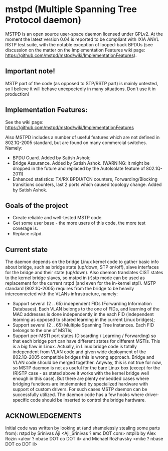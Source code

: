 mstpd (Multiple Spanning Tree Protocol daemon)
==========

MSTPD is an open source user-space daemon licensed under GPLv2.
At the moment the latest version 0.04 is reported to be compliant with IXIA ANVL RSTP test suite, with the notable exception of looped-back BPDUs (see discussion on the matter on the Implementation Features wiki page: https://github.com/mstpd/mstpd/wiki/ImplementationFeatures).

Important note!
----------
MSTP part of the code (as opposed to STP/RSTP part) is mainly untested, so I believe it will behave unexpectedly in many situations. Don't use it in production!

Implementation Features:
----------
See the wiki page: https://github.com/mstpd/mstpd/wiki/ImplementationFeatures

Also MSTPD includes a number of useful features which are not defined in 802.1Q-2005 standard, but are found on many commercial switches. Namely:
 - BPDU Guard. Added by Satish Ashok;
 - Bridge Assurance. Added by Satish Ashok.
(WARNING: it might be dropped in the future and replaced by the AutoIsolate feature of 802.1Q-2011)
 - Enhanced statistics: TX/RX BPDU/TCN counters, Forwarding/Blocking transitions counters, last 2 ports which caused topology change. Added by Satish Ashok.

Goals of the project
----------
 - Create reliable and well-tested MSTP code.
 - Get some user base - the more users of this code, the more test coverage is.
 - Replace rstpd.

Current state
----------
The daemon depends on the bridge Linux kernel code to gather basic info about bridge, such as bridge state (up/down, STP on/off), slave interfaces for the bridge and their state (up/down). Also daemon translates CIST states to the kernel bridge slaves, so mstpd in (r)stp mode can be used as replacement for the current rstpd (and even for the in-kernel stp!).
MSTP standard (802.1Q-2005) requires from the bridge to be heavily interconnected with the VLANs infrastructure, namely:
 - Support several (2 .. 65) independent FIDs (Forwarding Information Databases). Each VLAN belongs to the one of FIDs, and learning of the MAC addresses is done independently in the each FID (independent learning as opposed to shared learning in the current Linux bridges);
 - Support several (2 .. 65) Multiple Spanning Tree Instances. Each FID belongs to the one of MSTIs;
 - Support per-MSTI port states (Discarding / Learning / Forwarding) so that each bridge port can have different states for different MSTIs.
This is a big flaw in Linux. Actually, in Linux bridge code is totally independent from VLAN code and given wide deployment of the 802.1Q-2005 compatible bridges this is wrong approach. Bridge and VLAN code should be merged together.
Anyway, this is not true for now, so MSTP daemon is not as useful for the bare Linux box (except for the (R)STP case - as stated above it works with the kernel bridge well enough in this case). But there are plenty embedded cases where bridging functions are implemented by specialized hardware with support of custom drivers. For such cases MSTP daemon can be successfully utilized. The daemon code has a few hooks where driver-specific code should be inserted to control the bridge hardware.

ACKNOWLEDGEMENTS
----------
Initial code was written by looking at (and shamelessly stealing some parts from):
rstpd by Srinivas Aji <Aji_Srinivas ? emc DOT com>
rstplib by Alex Rozin <alexr ? nbase DOT co DOT il> and Michael Rozhavsky <mike ? nbase DOT co DOT il>
